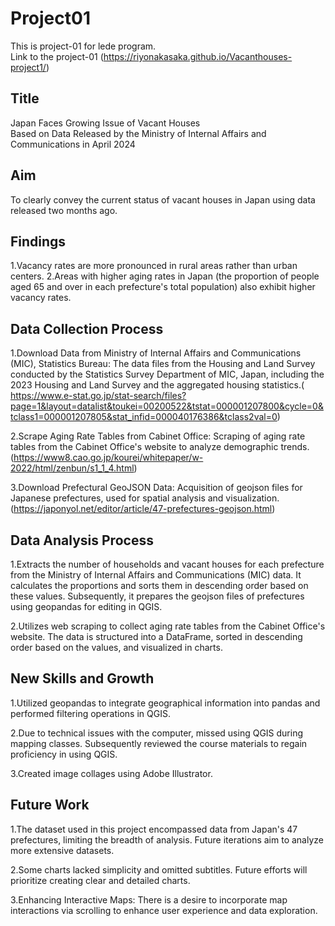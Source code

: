 # Project01
This is project-01 for lede program.
<br>
Link to the project-01 (https://riyonakasaka.github.io/Vacanthouses-project1/)

## Title
Japan Faces Growing Issue of Vacant Houses
<br>
Based on Data Released by the Ministry of Internal Affairs and Communications in April 2024

## Aim
To clearly convey the current status of vacant houses in Japan using data released two months ago.

## Findings
1.Vacancy rates are more pronounced in rural areas rather than urban centers.
2.Areas with higher aging rates in Japan (the proportion of people aged 65 and over in each prefecture's total population) also exhibit higher vacancy rates.

## Data Collection Process
1.Download Data from Ministry of Internal Affairs and Communications (MIC), Statistics Bureau: The data files from the Housing and Land Survey conducted by the Statistics Survey Department of MIC, Japan, including the 2023 Housing and Land Survey and the aggregated housing statistics.( https://www.e-stat.go.jp/stat-search/files?page=1&layout=datalist&toukei=00200522&tstat=000001207800&cycle=0&tclass1=000001207805&stat_infid=000040176386&tclass2val=0)

2.Scrape Aging Rate Tables from Cabinet Office: Scraping of aging rate tables from the Cabinet Office's website to analyze demographic trends.(https://www8.cao.go.jp/kourei/whitepaper/w-2022/html/zenbun/s1_1_4.html)

3.Download Prefectural GeoJSON Data: Acquisition of geojson files for Japanese prefectures, used for spatial analysis and visualization.(https://japonyol.net/editor/article/47-prefectures-geojson.html)

## Data Analysis Process
1.Extracts the number of households and vacant houses for each prefecture from the Ministry of Internal Affairs and Communications (MIC) data. It calculates the proportions and sorts them in descending order based on these values. Subsequently, it prepares the geojson files of prefectures using geopandas for editing in QGIS.

2.Utilizes web scraping to collect aging rate tables from the Cabinet Office's website. The data is structured into a DataFrame, sorted in descending order based on the values, and visualized in charts.

## New Skills and Growth
1.Utilized geopandas to integrate geographical information into pandas and performed filtering operations in QGIS.

2.Due to technical issues with the computer, missed using QGIS during mapping classes. Subsequently reviewed the course materials to regain proficiency in using QGIS.

3.Created image collages using Adobe Illustrator.

## Future Work
1.The dataset used in this project encompassed data from Japan's 47 prefectures, limiting the breadth of analysis. Future iterations aim to analyze more extensive datasets.

2.Some charts lacked simplicity and omitted subtitles. Future efforts will prioritize creating clear and detailed charts.

3.Enhancing Interactive Maps: There is a desire to incorporate map interactions via scrolling to enhance user experience and data exploration.


